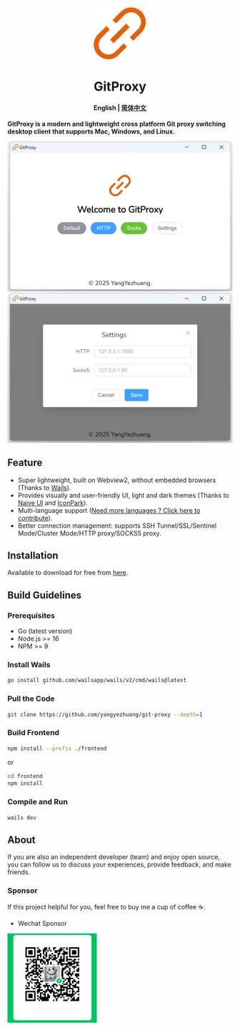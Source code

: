 <div align="center">
<a href="https://github.com/yangyezhuang/git-proxy"><img src="build/appicon.png" width="120"/></a>
</div>
<h1 align="center">GitProxy</h1>
<h4 align="center"><strong>English</strong> | <a href="https://github.com/yangyezhuang/git-proxy/blob/main/README_zh.md">
简体中文</a></h4>



<strong>GitProxy is a modern and lightweight cross platform Git proxy switching desktop client that supports Mac, Windows, and Linux.</strong>
</div>

<picture>
 <source media="(prefers-color-scheme: dark)" srcset="docs/screenshots/light_en1.png">
 <source media="(prefers-color-scheme: light)" srcset="docs/screenshots/light_en1.png">
 <img alt="screenshot" src="docs/screenshots/light_en1.png">
</picture>

<picture>
 <source media="(prefers-color-scheme: dark)" srcset="docs/screenshots/light_en2.png">
 <source media="(prefers-color-scheme: light)" srcset="docs/screenshots/light_en2.png">
 <img alt="screenshot" src="docs/screenshots/light_en2.png">
</picture>

## Feature

* Super lightweight, built on Webview2, without embedded browsers (Thanks
  to [Wails](https://github.com/wailsapp/wails)).
* Provides visually and user-friendly UI, light and dark themes (Thanks to [Naive UI](https://github.com/tusen-ai/naive-ui)
  and [IconPark](https://iconpark.oceanengine.com)).
* Multi-language support ([Need more languages ? Click here to contribute](.github/CONTRIBUTING.md)).
* Better connection management: supports SSH Tunnel/SSL/Sentinel Mode/Cluster Mode/HTTP proxy/SOCKS5 proxy.


## Installation

Available to download for free from [here](https://github.com/yangyezhuang/git-proxy/releases).


## Build Guidelines

### Prerequisites

* Go (latest version)
* Node.js >= 16
* NPM >= 9

### Install Wails

```bash
go install github.com/wailsapp/wails/v2/cmd/wails@latest
```

### Pull the Code

```bash
git clone https://github.com/yangyezhuang/git-proxy --depth=1
```

### Build Frontend

```bash
npm install --prefix ./frontend
```

or

```bash
cd frontend
npm install
```

### Compile and Run

```bash
wails dev
```
## About

If you are also an independent developer (team) and enjoy open source, you can follow us to discuss your experiences, provide feedback, and make friends.

### Sponsor

If this project helpful for you, feel free to buy me a cup of coffee ☕️.

* Wechat Sponsor

<img src="docs/images/wechat_sponsor.png" alt="wechat" width="200" />

